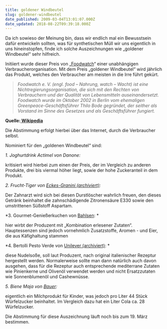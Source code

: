```yaml
---
title: goldener Windbeutel
slug: goldener-windbeutel
date_published: 2009-03-04T13:01:07.000Z
date_updated: 2018-08-22T09:39:18.000Z
---
```


Da ich sowieso der Meinung bin, dass wir endlich mal ein Bewusstsein dafür entwickeln sollten, was für synthetischen Müll wir uns eigentlich in uns hineinstopfen, finde ich solche Auszeichnungen wie „goldener Windbeutel“ sehr hilfreich. 

Initiiert wurde dieser Preis  von „[Foodwatch](http://www.foodwatch.de)“ einer unabhängigen Verbraucherorganisation. Mit dem Preis „goldener Windbeutel“ wird jährlich das Produkt, welches den Verbraucher am meisten in die Irre führt gekürt. 

> *Foodwatch e. V. (engl. food – Nahrung, watch – Wacht) ist eine Nichtregierungsorganisation, die sich mit den Rechten von Verbrauchern und der Qualität von Lebensmitteln auseinandersetzt. Foodwatch wurde im Oktober 2002 in Berlin vom ehemaligen Greenpeace-Geschäftsführer Thilo Bode gegründet, der seither als Vorstand im Sinne des Gesetzes und als Geschäftsführer fungiert.*

**Quelle:[ Wikipedia](http://de.wikipedia.org/wiki/Foodwatch)**

Die Abstimmung erfolgt hierbei über das Internet, durch die Verbraucher selbst.

Nominiert für den „goldenen Windbeutel“ sind:

*1. Joghurtdrink Actimel von Danone:*

kritisiert wird hierbei zum einen der Preis, der im Vergleich zu anderen Produkte, drei bis viermal höher liegt, sowie der hohe Zuckeranteil in dem Produkt.

*2. Frucht-Tiger von [Eckes-Granini (archiviert)](http://web.archive.org/web/20080221092438/http://www.granini.de:80/content/home.php?):*

Der Zahnarzt wird sich bei diesen Durstlöscher wahrlich freuen, den dieses Getränk beinhaltet die zahnschädigende Zitronensäure E330 sowie den umstrittenen Süßstoff Aspartam.

*3. Gourmet-Genießerkuchen von [Bahlsen](http://www.bahlsen.de): *

hier wirbt der Produzent mit „Kombination erlesener Zutaten“. Hauptessenzen sind jedoch vornehmlich Zusatzstoffe, Aromen - und Eier, die aus Käfighaltung stammen

*4. Bertolli Pesto Verde von [Unilever (archiviert)](http://web.archive.org/web/20090307133406/http://www.unilever.com:80/): *

diese Nudelsoße, soll laut Produzent, nach original italienischer Rezeptur hergestellt werden. Normalerweise sollte man dann natürlich auch davon ausgehen, dass für die Rezeptur auch entsprechende mediterrane  Zutaten wie Pinienkerne und Olivenöl verwendet werden und nicht Ersatzzutaten wie Sonnenblumenöl und Cashewnüsse.

*5. Biene Maja von [Bauer](http://www.bauer.de):*

eigentlich ein Milchprodukt für Kinder, was jedoch pro Liter 44 Stück Würfelzucker beinhaltet. Im Vergleich dazu hat ein Liter Cola ca. 28 Würfelzucker.

Die Abstimmung für diese Auszeichnung läuft noch bis zum 19. März bestimmen.
